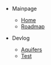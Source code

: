 - Mainpage
    - [Home](README.md)
    - [Roadmap](roadmap.md)

- Devlog
    - [Aquifers](docs/aquifers.md)
    - [Test](docs/test.md)